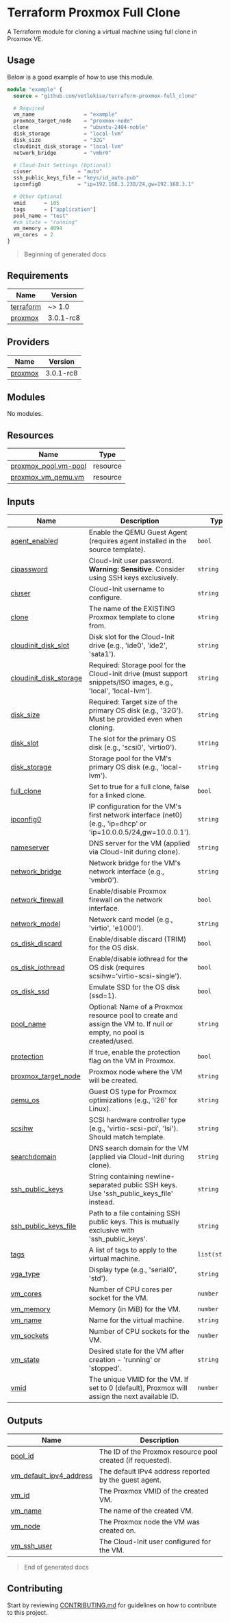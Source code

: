 # Terraform Proxmox Full Clone

A Terraform module for cloning a virtual machine using full clone in Proxmox VE.

## Usage

Below is a good example of how to use this module.

```terraform
module "example" {
  source = "github.com/vetlekise/terraform-proxmox-full_clone"

  # Required
  vm_name                = "example"
  proxmox_target_node    = "proxmox-node"
  clone                  = "ubuntu-2404-noble"
  disk_storage           = "local-lvm"
  disk_size              = "32G"
  cloudinit_disk_storage = "local-lvm"
  network_bridge         = "vmbr0"

  # Cloud-Init Settings (Optional)
  ciuser               = "auto"
  ssh_public_keys_file = "keys/id_auto.pub"
  ipconfig0            = "ip=192.168.3.238/24,gw=192.168.3.1"

  # Other Optional
  vmid      = 105
  tags      = ["application"]
  pool_name = "test"
  #vm_state = "running"
  vm_memory = 4094
  vm_cores  = 2
}
```

> Beginning of generated docs

<!-- BEGIN_TF_DOCS -->
## Requirements

| Name | Version |
|------|---------|
| <a name="requirement_terraform"></a> [terraform](#requirement\_terraform) | ~> 1.0 |
| <a name="requirement_proxmox"></a> [proxmox](#requirement\_proxmox) | 3.0.1-rc8 |

## Providers

| Name | Version |
|------|---------|
| <a name="provider_proxmox"></a> [proxmox](#provider\_proxmox) | 3.0.1-rc8 |

## Modules

No modules.

## Resources

| Name | Type |
|------|------|
| [proxmox_pool.vm-pool](https://registry.terraform.io/providers/telmate/proxmox/3.0.1-rc8/docs/resources/pool) | resource |
| [proxmox_vm_qemu.vm](https://registry.terraform.io/providers/telmate/proxmox/3.0.1-rc8/docs/resources/vm_qemu) | resource |

## Inputs

| Name | Description | Type | Default | Required |
|------|-------------|------|---------|:--------:|
| <a name="input_agent_enabled"></a> [agent\_enabled](#input\_agent\_enabled) | Enable the QEMU Guest Agent (requires agent installed in the source template). | `bool` | `true` | no |
| <a name="input_cipassword"></a> [cipassword](#input\_cipassword) | Cloud-Init user password. **Warning: Sensitive**. Consider using SSH keys exclusively. | `string` | `null` | no |
| <a name="input_ciuser"></a> [ciuser](#input\_ciuser) | Cloud-Init username to configure. | `string` | `"adminuser"` | no |
| <a name="input_clone"></a> [clone](#input\_clone) | The name of the EXISTING Proxmox template to clone from. | `string` | n/a | yes |
| <a name="input_cloudinit_disk_slot"></a> [cloudinit\_disk\_slot](#input\_cloudinit\_disk\_slot) | Disk slot for the Cloud-Init drive (e.g., 'ide0', 'ide2', 'sata1'). | `string` | `"ide0"` | no |
| <a name="input_cloudinit_disk_storage"></a> [cloudinit\_disk\_storage](#input\_cloudinit\_disk\_storage) | Required: Storage pool for the Cloud-Init drive (must support snippets/ISO images, e.g., 'local', 'local-lvm'). | `string` | n/a | yes |
| <a name="input_disk_size"></a> [disk\_size](#input\_disk\_size) | Required: Target size of the primary OS disk (e.g., '32G'). Must be provided even when cloning. | `string` | n/a | yes |
| <a name="input_disk_slot"></a> [disk\_slot](#input\_disk\_slot) | The slot for the primary OS disk (e.g., 'scsi0', 'virtio0'). | `string` | `"scsi0"` | no |
| <a name="input_disk_storage"></a> [disk\_storage](#input\_disk\_storage) | Storage pool for the VM's primary OS disk (e.g., 'local-lvm'). | `string` | n/a | yes |
| <a name="input_full_clone"></a> [full\_clone](#input\_full\_clone) | Set to true for a full clone, false for a linked clone. | `bool` | `true` | no |
| <a name="input_ipconfig0"></a> [ipconfig0](#input\_ipconfig0) | IP configuration for the VM's first network interface (net0) (e.g., 'ip=dhcp' or 'ip=10.0.0.5/24,gw=10.0.0.1'). | `string` | `"ip=dhcp"` | no |
| <a name="input_nameserver"></a> [nameserver](#input\_nameserver) | DNS server for the VM (applied via Cloud-Init during clone). | `string` | `null` | no |
| <a name="input_network_bridge"></a> [network\_bridge](#input\_network\_bridge) | Network bridge for the VM's network interface (e.g., 'vmbr0'). | `string` | n/a | yes |
| <a name="input_network_firewall"></a> [network\_firewall](#input\_network\_firewall) | Enable/disable Proxmox firewall on the network interface. | `bool` | `true` | no |
| <a name="input_network_model"></a> [network\_model](#input\_network\_model) | Network card model (e.g., 'virtio', 'e1000'). | `string` | `"virtio"` | no |
| <a name="input_os_disk_discard"></a> [os\_disk\_discard](#input\_os\_disk\_discard) | Enable/disable discard (TRIM) for the OS disk. | `bool` | `true` | no |
| <a name="input_os_disk_iothread"></a> [os\_disk\_iothread](#input\_os\_disk\_iothread) | Enable/disable iothread for the OS disk (requires scsihw='virtio-scsi-single'). | `bool` | `true` | no |
| <a name="input_os_disk_ssd"></a> [os\_disk\_ssd](#input\_os\_disk\_ssd) | Emulate SSD for the OS disk (ssd=1). | `bool` | `true` | no |
| <a name="input_pool_name"></a> [pool\_name](#input\_pool\_name) | Optional: Name of a Proxmox resource pool to create and assign the VM to. If null or empty, no pool is created/used. | `string` | `null` | no |
| <a name="input_protection"></a> [protection](#input\_protection) | If true, enable the protection flag on the VM in Proxmox. | `bool` | `false` | no |
| <a name="input_proxmox_target_node"></a> [proxmox\_target\_node](#input\_proxmox\_target\_node) | Proxmox node where the VM will be created. | `string` | n/a | yes |
| <a name="input_qemu_os"></a> [qemu\_os](#input\_qemu\_os) | Guest OS type for Proxmox optimizations (e.g., 'l26' for Linux). | `string` | `"l26"` | no |
| <a name="input_scsihw"></a> [scsihw](#input\_scsihw) | SCSI hardware controller type (e.g., 'virtio-scsi-pci', 'lsi'). Should match template. | `string` | `"virtio-scsi-single"` | no |
| <a name="input_searchdomain"></a> [searchdomain](#input\_searchdomain) | DNS search domain for the VM (applied via Cloud-Init during clone). | `string` | `null` | no |
| <a name="input_ssh_public_keys"></a> [ssh\_public\_keys](#input\_ssh\_public\_keys) | String containing newline-separated public SSH keys. Use 'ssh\_public\_keys\_file' instead. | `string` | `null` | no |
| <a name="input_ssh_public_keys_file"></a> [ssh\_public\_keys\_file](#input\_ssh\_public\_keys\_file) | Path to a file containing SSH public keys. This is mutually exclusive with 'ssh\_public\_keys'. | `string` | `null` | no |
| <a name="input_tags"></a> [tags](#input\_tags) | A list of tags to apply to the virtual machine. | `list(string)` | n/a | yes |
| <a name="input_vga_type"></a> [vga\_type](#input\_vga\_type) | Display type (e.g., 'serial0', 'std'). | `string` | `"std"` | no |
| <a name="input_vm_cores"></a> [vm\_cores](#input\_vm\_cores) | Number of CPU cores per socket for the VM. | `number` | `2` | no |
| <a name="input_vm_memory"></a> [vm\_memory](#input\_vm\_memory) | Memory (in MiB) for the VM. | `number` | `2048` | no |
| <a name="input_vm_name"></a> [vm\_name](#input\_vm\_name) | Name for the virtual machine. | `string` | n/a | yes |
| <a name="input_vm_sockets"></a> [vm\_sockets](#input\_vm\_sockets) | Number of CPU sockets for the VM. | `number` | `1` | no |
| <a name="input_vm_state"></a> [vm\_state](#input\_vm\_state) | Desired state for the VM after creation - 'running' or 'stopped'. | `string` | `"stopped"` | no |
| <a name="input_vmid"></a> [vmid](#input\_vmid) | The unique VMID for the VM. If set to 0 (default), Proxmox will assign the next available ID. | `number` | `0` | no |

## Outputs

| Name | Description |
|------|-------------|
| <a name="output_pool_id"></a> [pool\_id](#output\_pool\_id) | The ID of the Proxmox resource pool created (if requested). |
| <a name="output_vm_default_ipv4_address"></a> [vm\_default\_ipv4\_address](#output\_vm\_default\_ipv4\_address) | The default IPv4 address reported by the guest agent. |
| <a name="output_vm_id"></a> [vm\_id](#output\_vm\_id) | The Proxmox VMID of the created VM. |
| <a name="output_vm_name"></a> [vm\_name](#output\_vm\_name) | The name of the created VM. |
| <a name="output_vm_node"></a> [vm\_node](#output\_vm\_node) | The Proxmox node the VM was created on. |
| <a name="output_vm_ssh_user"></a> [vm\_ssh\_user](#output\_vm\_ssh\_user) | The Cloud-Init user configured for the VM. |
<!-- END_TF_DOCS -->

> End of generated docs

## Contributing
Start by reviewing [CONTRIBUTING.md](./docs/CONTRIBUTING.md) for guidelines on how to contribute to this project.
